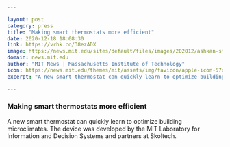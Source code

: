 ```yaml
---

layout: post
category: press
title: "Making smart thermostats more efficient"
date: 2020-12-18 18:08:30
link: https://vrhk.co/38ezADX
image: https://news.mit.edu/sites/default/files/images/202012/ashkan-smart-thermostat_0.png
domain: news.mit.edu
author: "MIT News | Massachusetts Institute of Technology"
icon: https://news.mit.edu/themes/mit/assets/img/favicon/apple-icon-57x57.png
excerpt: "A new smart thermostat can quickly learn to optimize building microclimates. The device was developed by the MIT Laboratory for Information and Decision Systems and partners at Skoltech."

---
```


### Making smart thermostats more efficient

A new smart thermostat can quickly learn to optimize building microclimates. The device was developed by the MIT Laboratory for Information and Decision Systems and partners at Skoltech.